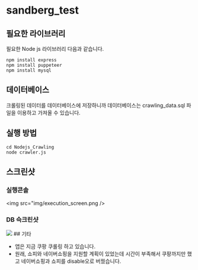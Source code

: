 # sandberg_test
## 필요한 라이브러리
필요한 Node js 라이브러리 다음과 같습니다.
```
npm install express
npm install puppeteer
npm install mysql
```
## 데이터베이스
크롤링된 데이터를 데이터베이스에 저장하니까 데이터베이스는 crawling_data.sql 파일을 이용하고 가져올 수 있습니다.
## 실행 방법
```
cd Nodejs_Crawling
node crawler.js
```
## 스크린샷
### 실행콘솔
<img src="img/execution_screen.png />
### DB 슥크린샷
<img src="/img/db_screenshoot.png" />
## 기타
<ul>
  <li>앱은 지금 쿠팡 쿠롤링 하고 있습니다.</li>
  <li>원래, 쇼피와 네이버쇼핑을 지원할 계획이 있었는데 시간이 부족해서 쿠팡까지만 했고 네이버쇼핑과 쇼피를 disable오로 버꿨습니다.</li>
</ul>

